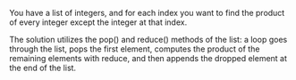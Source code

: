 
You have a list of integers, and for each index you want to find the product of every integer except the integer at that index.

The solution utilizes the pop() and reduce() methods of the list: a loop goes through the list, pops the first element, computes the product of the remaining elements with reduce, and then appends the dropped element at the end of the list.
